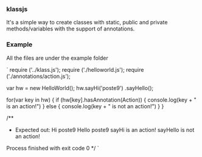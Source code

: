 ### klassjs


It's a simple way to create classes with static, public and private methods/variables with the support of annotations.

### Example

All the files are under the example folder

`
require ('../klass.js');
require ('./helloworld.js');
require ('./annotations/action.js');

var hw = new HelloWorld();
    hw.sayHi('poste9')
      .sayHello();

for(var key in hw)
{
    if (hw[key].hasAnnotation(Action))
    {
        console.log(key + " is an action!")
    }
    else
    {
        console.log(key + " is not an action!")
    }
}

/**
 * Expected out:
 Hi poste9
 Hello poste9
 sayHi is an action!
 sayHello is not an action!

 Process finished with exit code 0
 */
 `